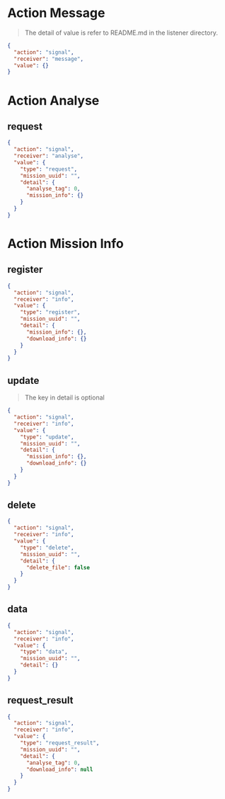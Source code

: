 # Action Message
> The detail of value is refer to README.md in the listener directory.
```json
{
  "action": "signal",
  "receiver": "message",
  "value": {}
}
```

# Action Analyse
## request
```json
{
  "action": "signal",
  "receiver": "analyse",
  "value": {
    "type": "request",
    "mission_uuid": "",
    "detail": {
      "analyse_tag": 0,
      "mission_info": {}
    }
  }
}
```

# Action Mission Info
## register
```json
{
  "action": "signal",
  "receiver": "info",
  "value": {
    "type": "register",
    "mission_uuid": "",
    "detail": {
      "mission_info": {},
      "download_info": {}
    }
  }
}
```

## update
> The key in detail is optional
```json
{
  "action": "signal",
  "receiver": "info",
  "value": {
    "type": "update",
    "mission_uuid": "",
    "detail": {
      "mission_info": {},
      "download_info": {}
    }
  }
}
```

## delete
```json
{
  "action": "signal",
  "receiver": "info",
  "value": {
    "type": "delete",
    "mission_uuid": "",
    "detail": {
      "delete_file": false
    }
  }
}
```

## data
```json
{
  "action": "signal",
  "receiver": "info",
  "value": {
    "type": "data",
    "mission_uuid": "",
    "detail": {}
  }
}
```

## request_result
```json
{
  "action": "signal",
  "receiver": "info",
  "value": {
    "type": "request_result",
    "mission_uuid": "",
    "detail": {
      "analyse_tag": 0,
      "download_info": null
    }
  }
}
```

